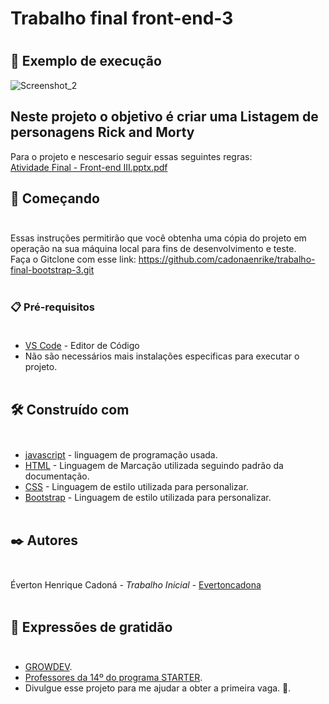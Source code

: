 <h1> Trabalho final front-end-3 <h1/>
  
## 🚀 Exemplo de execução 
![Screenshot_2](https://github.com/cadonaenrike/trabalho-final-bootstrap-3/assets/95323804/35714d4c-00e2-4faf-81cf-6b39c0a7cc80)

## Neste projeto o objetivo é criar uma Listagem de personagens Rick and Morty
Para o projeto e nescesario seguir essas seguintes regras:  <br>
[Atividade Final - Front-end III.pptx.pdf](https://github.com/cadonaenrike/trabalho-final-bootstrap-3/files/11861120/Atividade.Final.-.Front-end.III.pptx.pdf)

## 🚀 Começando <br><br>
Essas instruções permitirão que você obtenha uma cópia do projeto em operação na sua máquina local para fins de desenvolvimento e teste. <br>
Faça o Gitclone com esse link: https://github.com/cadonaenrike/trabalho-final-bootstrap-3.git<br><br>

### 📋 Pré-requisitos<br><br>
* [VS Code](https://code.visualstudio.com/) - Editor de Código<br>
* Não são necessários mais instalações especificas para executar o projeto.<br><br>
## 🛠️ Construído com <br><br>
* [javascript](https://www.javascript.com/) - linguagem de programação usada.<br>
* [HTML](https://html.com/document/) - Linguagem de Marcação utilizada seguindo padrão da documentação.<br>
* [CSS](https://developer.mozilla.org/en-US/docs/Web/CSS) - Linguagem de estilo utilizada para personalizar.<br>
* [Bootstrap](https://getbootstrap.com) - Linguagem de estilo utilizada para personalizar.<br><br>
## ✒️ Autores <br><br>
Éverton Henrique Cadoná - *Trabalho Inicial* - [Evertoncadona](https://github.com/cadonaenrike)<br><br>
## 🎁 Expressões de gratidão<br><br>
* [GROWDEV](https://www.growdev.com.br/).
* [Professores da 14º do programa STARTER](https://www.growdev.com.br/).
* Divulgue esse projeto para me ajudar a obter a primeira vaga. 📢.<br><br>
